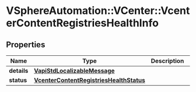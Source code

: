 # VSphereAutomation::VCenter::VcenterContentRegistriesHealthInfo

## Properties
Name | Type | Description | Notes
------------ | ------------- | ------------- | -------------
**details** | [**VapiStdLocalizableMessage**](VapiStdLocalizableMessage.md) |  | [optional] 
**status** | [**VcenterContentRegistriesHealthStatus**](VcenterContentRegistriesHealthStatus.md) |  | 



